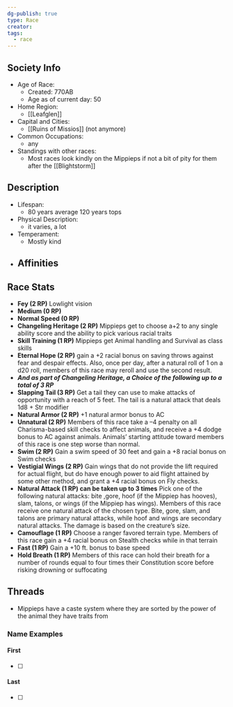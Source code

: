 ```yaml
---
dg-publish: true
type: Race
creator: 
tags:
  - race
---
```

## Society Info
- Age of Race: 
	- Created: 770AB
	- Age as of current day: 50
- Home Region:
	- [[Leafglen]]
- Capital and Cities:
	- [[Ruins of Missios]] (not anymore)
- Common Occupations:
	- any
- Standings with other races:
	- Most races look kindly on the Mippieps if not a bit of pity for them after the [[Blightstorm]]
## Description
- Lifespan:
	- 80 years average 120 years tops
- Physical Description:
	- it varies, a lot
- Temperament:
	- Mostly kind
- Affinities
	- 
## Race Stats
- **Fey (2 RP)**
	Lowlight vision
- **Medium (0 RP)**
- **Normal Speed (0 RP)**
- **Changeling Heritage (2 RP)**
	Mippieps get to choose a+2 to any single ability score and the ability to pick various racial traits
- **Skill Training (1 RP)**
	Mippieps get Animal handling and Survival as class skills
- **Eternal Hope (2 RP)**
	gain a +2 racial bonus on saving throws against fear and despair effects. Also, once per day, after a natural roll of 1 on a d20 roll, members of this race may reroll and use the second result.
- ***And as part of Changeling Heritage, a Choice of the following up to a total of 3 RP***
- **Slapping Tail (3 RP)**
	Get a tail they can use to make attacks of opportunity with a reach of 5 feet. The tail is a natural attack that deals 1d8 + Str modifier
- **Natural Armor (2 RP)**
	+1 natural armor bonus to AC
- **Unnatural (2 RP)**
	Members of this race take a –4 penalty on all Charisma-based skill checks to affect animals, and receive a +4 dodge bonus to AC against animals. Animals’ starting attitude toward members of this race is one step worse than normal.
- **Swim (2 RP)**
	Gain a swim speed of 30 feet and gain a +8 racial bonus on Swim checks
- **Vestigial Wings (2 RP)**
	Gain wings that do not provide the lift required for actual flight, but do have enough power to aid flight attained by some other method, and grant a +4 racial bonus on Fly checks.
- **Natural Attack (1 RP) can be taken up to 3 times**
	Pick one of the following natural attacks: bite ,gore, hoof (if the Mippiep has hooves), slam, talons, or wings (if the Mippiep has wings). Members of this race receive one natural attack of the chosen type. Bite, gore, slam, and talons are primary natural attacks, while hoof and wings are secondary natural attacks. The damage is based on the creature’s size.
- **Camouflage (1 RP)**
	Choose a ranger favored terrain type. Members of this race gain a +4 racial bonus on Stealth checks while in that terrain
- **Fast (1 RP)**
	Gain a +10 ft. bonus to base speed
- **Hold Breath (1 RP)**
	Members of this race can hold their breath for a number of rounds equal to four times their Constitution score before risking drowning or suffocating
## Threads
- Mippieps have a caste system where they are sorted by the power of the animal they have traits from
### Name Examples
#### First
- [ ] 
#### Last
- [ ] 
